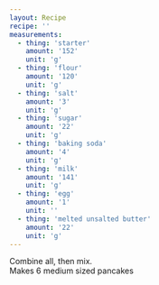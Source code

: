 ```yaml
---
layout: Recipe
recipe: ''
measurements:
  - thing: 'starter' 
    amount: '152'
    unit: 'g' 
  - thing: 'flour' 
    amount: '120'
    unit: 'g'
  - thing: 'salt' 
    amount: '3'
    unit: 'g'
  - thing: 'sugar' 
    amount: '22'
    unit: 'g'
  - thing: 'baking soda' 
    amount: '4'
    unit: 'g'
  - thing: 'milk' 
    amount: '141'
    unit: 'g'
  - thing: 'egg' 
    amount: '1'
    unit: ''
  - thing: 'melted unsalted butter' 
    amount: '22'
    unit: 'g'
---
```

Combine all, then mix. 
<br/>
Makes 6 medium sized pancakes

<!--stackedit_data:
eyJoaXN0b3J5IjpbMTM3ODQyNDk2OSw0NTIwNjU3XX0=
-->